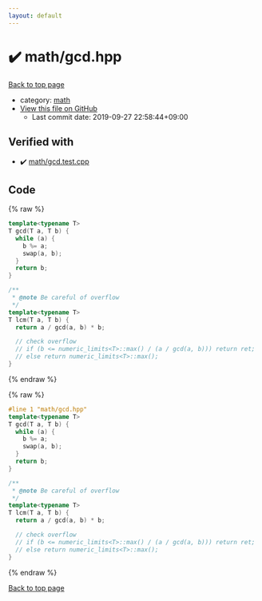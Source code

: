 ```yaml
---
layout: default
---
```


<!-- mathjax config similar to math.stackexchange -->
<script type="text/javascript" async
  src="https://cdnjs.cloudflare.com/ajax/libs/mathjax/2.7.5/MathJax.js?config=TeX-MML-AM_CHTML">
</script>
<script type="text/x-mathjax-config">
  MathJax.Hub.Config({
    TeX: { equationNumbers: { autoNumber: "AMS" }},
    tex2jax: {
      inlineMath: [ ['$','$'] ],
      processEscapes: true
    },
    "HTML-CSS": { matchFontHeight: false },
    displayAlign: "left",
    displayIndent: "2em"
  });
</script>

<script type="text/javascript" src="https://cdnjs.cloudflare.com/ajax/libs/jquery/3.4.1/jquery.min.js"></script>
<script src="https://cdn.jsdelivr.net/npm/jquery-balloon-js@1.1.2/jquery.balloon.min.js" integrity="sha256-ZEYs9VrgAeNuPvs15E39OsyOJaIkXEEt10fzxJ20+2I=" crossorigin="anonymous"></script>
<script type="text/javascript" src="../../assets/js/copy-button.js"></script>
<link rel="stylesheet" href="../../assets/css/copy-button.css" />


# :heavy_check_mark: math/gcd.hpp

<a href="../../index.html">Back to top page</a>

* category: <a href="../../index.html#7e676e9e663beb40fd133f5ee24487c2">math</a>
* <a href="{{ site.github.repository_url }}/blob/master/math/gcd.hpp">View this file on GitHub</a>
    - Last commit date: 2019-09-27 22:58:44+09:00




## Verified with

* :heavy_check_mark: <a href="../../verify/math/gcd.test.cpp.html">math/gcd.test.cpp</a>


## Code

<a id="unbundled"></a>
{% raw %}
```cpp
template<typename T>
T gcd(T a, T b) {
  while (a) {
    b %= a;
    swap(a, b);
  }
  return b;
}

/**
 * @note Be careful of overflow
 */
template<typename T>
T lcm(T a, T b) {
  return a / gcd(a, b) * b;

  // check overflow
  // if (b <= numeric_limits<T>::max() / (a / gcd(a, b))) return ret;
  // else return numeric_limits<T>::max();
}
```
{% endraw %}

<a id="bundled"></a>
{% raw %}
```cpp
#line 1 "math/gcd.hpp"
template<typename T>
T gcd(T a, T b) {
  while (a) {
    b %= a;
    swap(a, b);
  }
  return b;
}

/**
 * @note Be careful of overflow
 */
template<typename T>
T lcm(T a, T b) {
  return a / gcd(a, b) * b;

  // check overflow
  // if (b <= numeric_limits<T>::max() / (a / gcd(a, b))) return ret;
  // else return numeric_limits<T>::max();
}

```
{% endraw %}

<a href="../../index.html">Back to top page</a>

